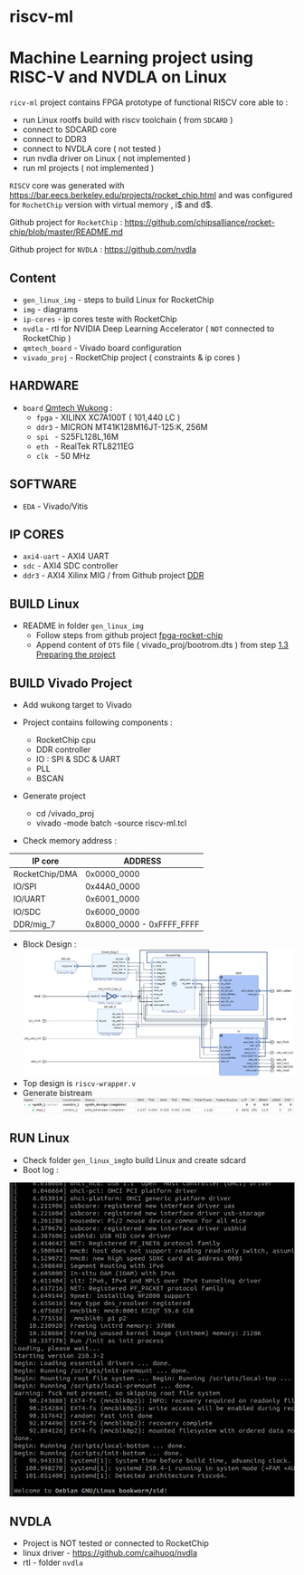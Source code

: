 # riscv-ml

# Machine Learning project using RISC-V and NVDLA on Linux

`ricv-ml` project contains FPGA prototype of functional RISCV core able to :
- run Linux rootfs build with riscv toolchain ( from `SDCARD` )
- connect to SDCARD core
- connect to DDR3 
- connect to NVDLA core ( not tested )
- run nvdla driver on Linux ( not implemented )
- run ml projects ( not implemented )       

`RISCV` core was generated with https://bar.eecs.berkeley.edu/projects/rocket_chip.html 
and was configured for `RochetChip` version with virtual memory , i$ and d$.

Github project for `RocketChip` : https://github.com/chipsalliance/rocket-chip/blob/master/README.md

Github project for `NVDLA` : https://github.com/nvdla


## Content
* `gen_linux_img` - steps to build Linux for RocketChip  
* `img` - diagrams  
* `ip-cores` - ip cores teste with RocketChip  
* `nvdla` - rtl for NVIDIA Deep Learning Accelerator ( `NOT` connected to RocketChip )   
* `qmtech_board` - Vivado board configuration
* `vivado_proj` - RocketChip project ( constraints & ip cores )


## HARDWARE
* `board` [Qmtech Wukong](https://www.aliexpress.com/item/4000170042795.html?pdp_ext_f=%7B%22sku_id%22:%2210000000580064636%22,%22ship_from%22:%22%22%7D&gps-id=pcStoreJustForYou&scm=1007.23125.137358.0&scm_id=1007.23125.137358.0&scm-url=1007.23125.137358.0&pvid=4f6ae3d5-2b2c-43c7-8916-4ec125e11283&spm=a2g0o.store_pc_home.smartJustForYou_482569341.3) :
  * `fpga` - XILINX XC7A100T ( 101,440 LC )
  * `ddr3` - MICRON MT41K128M16JT-125:K, 256M
  * `spi ` - S25FL128L,16M
  * `eth ` - RealTek RTL8211EG
  * `clk ` - 50 MHz  

## SOFTWARE
* `EDA` - Vivado/Vitis

## IP CORES
* `axi4-uart`  - AXI4 UART
* `sdc`  - AXI4 SDC controller
* `ddr3` - AXI4 Xilinx MIG  /  from Github project [DDR](https://github.com/buttercutter/DDR/blob/main/README.md)

## BUILD Linux
* README in folder `gen_linux_img`
  * Follow steps from github project [fpga-rocket-chip](https://github.com/cnrv/fpga-rocket-chip)
  * Append content of `DTS` file ( vivado_proj/bootrom.dts ) from step [1.3 Preparing the project ](https://github.com/cnrv/fpga-rocket-chip#13-preparing-the-project) 


## BUILD Vivado Project
* Add wukong target to Vivado 
* Project contains following components :
  * RocketChip cpu
  * DDR controller
  * IO : SPI & SDC & UART
  * PLL
  * BSCAN

* Generate project
  * cd <path>/vivado_proj
  * vivado -mode batch -source riscv-ml.tcl

* Check memory address :

| IP core | ADDRESS |
|-|-|
| RocketChip/DMA | 0x0000_0000 |
| IO/SPI | 0x44A0_0000 |
| IO/UART | 0x6001_0000 | 
| IO/SDC | 0x6000_0000 |
| DDR/mig_7 | 0x8000_0000 - 0xFFFF_FFFF | 

* Block Design :
![bd](img/riscv-ml.png)
* Top design is `riscv-wrapper.v`
* Generate bistream
![bd](img/result.png)

## RUN Linux
* Check folder `gen_linux_img`to build Linux and create sdcard
* Boot log :

![boot_log](img/boot.png)

## NVDLA 
* Project is NOT tested or connected to RocketChip
* linux driver - https://github.com/caihuoq/nvdla
* rtl - folder `nvdla`

